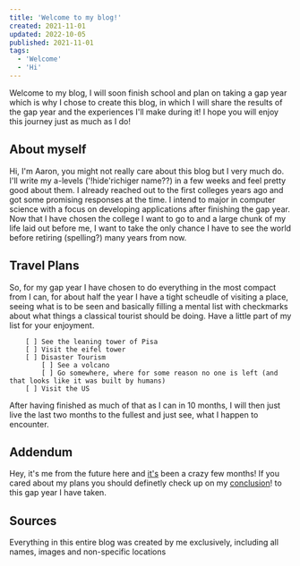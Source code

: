 ```yaml
---
title: 'Welcome to my blog!'
created: 2021-11-01
updated: 2022-10-05
published: 2021-11-01
tags:
  - 'Welcome'
  - 'Hi'
---
```


Welcome to my blog,
I will soon finish school and plan on taking a gap year which is why I chose to create this blog, in which I will share the results of the gap year and the experiences I'll make during it!
I hope you will enjoy this journey just as much as I do!

## About myself

Hi, I'm Aaron, you might not really care about this blog but I very much do. I'll write my a-levels ('!hide'richiger name??) in a few weeks and feel pretty good about them.
I already reached out to the first colleges years ago and got some promising responses at the time. I intend to major in computer science with a focus on developing applications after finishing the gap year.
Now that I have chosen the college I want to go to and a large chunk of my life laid out before me, I want to take the only chance I have to see the world before retiring (spelling?) many years from now.

## Travel Plans

So, for my gap year I have chosen to do everything in the most compact from I can, for about half the year I have a tight scheudle of visiting a place, seeing what is to be seen and basically filling
a mental list with checkmarks about what things a classical tourist should be doing. Have a little part of my list for your enjoyment.

```
    [ ] See the leaning tower of Pisa
    [ ] Visit the eifel tower
    [ ] Disaster Tourism
        [ ] See a volcano
        [ ] Go somewhere, where for some reason no one is left (and that looks like it was built by humans)
    [ ] Visit the US
```

After having finished as much of that as I can in 10 months, I will then just live the last two months to the fullest and just see, what I happen to encounter.

## Addendum

Hey, it's me from the future here and [it's](https://speakspeak.com/grammar-articles/its-is-has-difference) been a crazy few months! If you cared about my plans you should definetly check up on my [conclusion](http://87.237.162.195:5173/conclusion/)! to this gap year I have taken.

## Sources

Everything in this entire blog was created by me exclusively, including all names, images and non-specific locations
